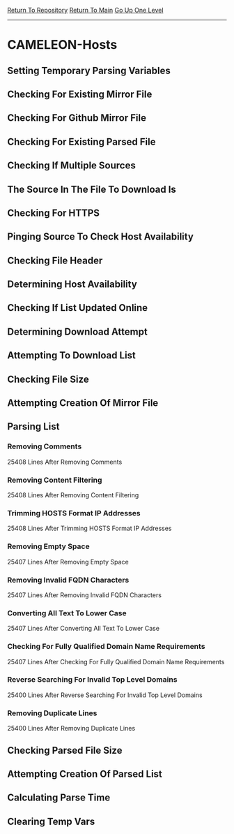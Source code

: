 [Return To Repository](https://github.com/deathbybandaid/piholeparser/)
[Return To Main](https://github.com/deathbybandaid/piholeparser/blob/master/RecentRunLogs/Mainlog.md)
[Go Up One Level](https://github.com/deathbybandaid/piholeparser/blob/master/RecentRunLogs/TopLevelScripts/30-Processing-External-Blacklists.md)
____________________________________
# CAMELEON-Hosts
## Setting Temporary Parsing Variables
## Checking For Existing Mirror File
## Checking For Github Mirror File
## Checking For Existing Parsed File
## Checking If Multiple Sources
## The Source In The File To Download Is
## Checking For HTTPS
## Pinging Source To Check Host Availability
## Checking File Header
## Determining Host Availability
## Checking If List Updated Online
## Determining Download Attempt
## Attempting To Download List
## Checking File Size
## Attempting Creation Of Mirror File
## Parsing List
### Removing Comments
25408 Lines After Removing Comments
### Removing Content Filtering
25408 Lines After Removing Content Filtering
### Trimming HOSTS Format IP Addresses
25408 Lines After Trimming HOSTS Format IP Addresses
### Removing Empty Space
25407 Lines After Removing Empty Space
### Removing Invalid FQDN Characters
25407 Lines After Removing Invalid FQDN Characters
### Converting All Text To Lower Case
25407 Lines After Converting All Text To Lower Case
### Checking For Fully Qualified Domain Name Requirements
25407 Lines After Checking For Fully Qualified Domain Name Requirements
### Reverse Searching For Invalid Top Level Domains
25400 Lines After Reverse Searching For Invalid Top Level Domains
### Removing Duplicate Lines
25400 Lines After Removing Duplicate Lines
## Checking Parsed File Size
## Attempting Creation Of Parsed List
## Calculating Parse Time
## Clearing Temp Vars
